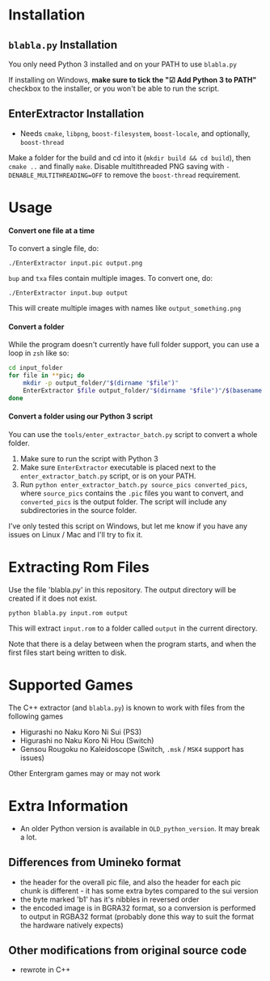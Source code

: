 # Installation

## `blabla.py` Installation

You only need Python 3 installed and on your PATH to use `blabla.py`

If installing on Windows, **make sure to tick the "☑ Add Python 3 to PATH"** checkbox to the installer, or you won't be able to run the script.

## EnterExtractor Installation

- Needs `cmake`, `libpng`, `boost-filesystem`, `boost-locale`, and optionally, `boost-thread`

Make a folder for the build and cd into it (`mkdir build && cd build`), then `cmake ..` and finally `make`.  Disable multithreaded PNG saving with `-DENABLE_MULTITHREADING=OFF` to remove the `boost-thread` requirement.

# Usage

#### Convert one file at a time

To convert a single file, do:

`./EnterExtractor input.pic output.png`

`bup` and `txa` files contain multiple images.  To convert one, do:

`./EnterExtractor input.bup output`

This will create multiple images with names like `output_something.png`

#### Convert a folder

While the program doesn't currently have full folder support, you can use a loop in `zsh` like so:
```zsh
cd input_folder
for file in **pic; do
	mkdir -p output_folder/"$(dirname "$file")"
	EnterExtractor $file output_folder/"$(dirname "$file")"/$(basename "$file" pic)png
done
```

#### Convert a folder using our Python 3 script

You can use the `tools/enter_extractor_batch.py` script to convert a whole folder.

1. Make sure to run the script with Python 3
2. Make sure `EnterExtractor` executable is placed next to the `enter_extractor_batch.py` script, or is on your PATH.
3. Run `python enter_extractor_batch.py source_pics converted_pics`, where `source_pics` contains the `.pic` files you want to convert, and `converted_pics` is the output folder. The script will include any subdirectories in the source folder.

I've only tested this script on Windows, but let me know if you have any issues on Linux / Mac and I'll try to fix it.

# Extracting Rom Files

Use the file 'blabla.py' in this repository. The output directory will be created if it does not exist. 

`python blabla.py input.rom output`

This will extract `input.rom` to a folder called `output` in the current directory.

Note that there is a delay between when the program starts, and when the first files start being written to disk.

# Supported Games

The C++ extractor (and `blabla.py`) is known to work with files from the following games
- Higurashi no Naku Koro Ni Sui (PS3)
- Higurashi no Naku Koro Ni Hou (Switch)
- Gensou Rougoku no Kaleidoscope (Switch, `.msk` / `MSK4` support has issues)

Other Entergram games may or may not work

# Extra Information

- An older Python version is available in `OLD_python_version`.  It may break a lot.

## Differences from Umineko format

- the header for the overall pic file, and also the header for each pic chunk is different - it has some extra bytes compared to the sui version
- the byte marked 'b1' has it's nibbles in reversed order
- the encoded image is in BGRA32 format, so a conversion is performed to output in RGBA32 format (probably done this way to suit the format the hardware natively expects)

## Other modifications from original source code

- rewrote in C++
